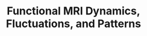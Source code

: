 ---
title: "Functional MRI Dynamics, Fluctuations, and Patterns"
project_id: 
conf_date: 2009-09-06
conference_id: ""
presenters:
   - peter_bandettini
summary: "15th BC-ISMRM, Cardiff, UK"
file: /assets/presentations/
filename: 
layout: presentation
---